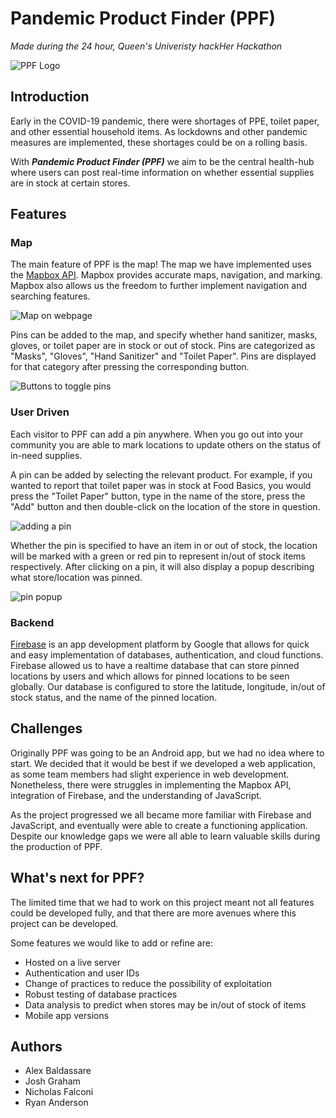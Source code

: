 # Pandemic Product Finder (PPF)
*Made during the 24 hour, Queen's Univeristy hackHer Hackathon*

![PPF Logo](https://i.imgur.com/ItjQPx7.png)

## Introduction
Early in the COVID-19 pandemic, there were shortages of PPE, toilet paper, and other essential household items. As lockdowns and other pandemic measures are implemented, these shortages could be on a rolling basis.

With ***Pandemic Product Finder (PPF)*** we aim to be the central health-hub where users can post real-time information on whether essential supplies are in stock at certain stores.

## Features
### Map
The main feature of PPF is the map! The map we have implemented uses the [Mapbox API](https://www.mapbox.com/). Mapbox provides accurate maps, navigation, and marking. Mapbox also allows us the freedom to further implement navigation and searching features.

![Map on webpage](https://i.imgur.com/4bXN4IK.png)

Pins can be added to the map, and specify whether hand sanitizer, masks, gloves, or toilet paper are in stock or out of stock. Pins are categorized as "Masks", "Gloves", "Hand Sanitizer" and "Toilet Paper". Pins are displayed for that category after pressing the corresponding button.

![Buttons to toggle pins](https://i.imgur.com/byLrmLB.png)

### User Driven
Each visitor to PPF can add a pin anywhere. When you go out into your community you are able to mark locations to update others on the status of in-need supplies. 

A pin can be added by selecting the relevant product. For example, if you wanted to report that toilet paper was in stock at Food Basics, you would press the "Toilet Paper" button, type in the name of the store, press the "Add" button and then double-click on the location of the store in question. 

![adding a pin](https://i.imgur.com/DII8Y2l.png)

Whether the pin is specified to have an item in or out of stock, the location will be marked with a green or red pin to represent in/out of stock items respectively. After clicking on a pin, it will also display a popup describing what store/location was pinned.

![pin popup](https://i.imgur.com/z1v5f6M.png)

### Backend
[Firebase](https://firebase.google.com/) is an app development platform by Google that allows for quick and easy implementation of databases, authentication, and cloud functions. Firebase allowed us to have a realtime database that can store pinned locations by users and which allows for pinned locations to be seen globally. Our database is configured to store the latitude, longitude, in/out of stock status, and the name of the pinned location.

## Challenges
Originally PPF was going to be an Android app, but we had no idea where to start. We decided that it would be best if we developed a web application, as some team members had slight experience in web development. Nonetheless, there were struggles in implementing the Mapbox API, integration of Firebase, and the understanding of JavaScript.

As the project progressed we all became more familiar with Firebase and JavaScript, and eventually were able to create a functioning application. Despite our knowledge gaps we were all able to learn valuable skills during the production of PPF.  

## What's next for PPF?
The limited time that we had to work on this project meant not all features could be developed fully, and that there are more avenues where this project can be developed.

Some features we would like to add or refine are:
* Hosted on a live server
* Authentication and user IDs
* Change of practices to reduce the possibility of exploitation
* Robust testing of database practices
* Data analysis to predict when stores may be in/out of stock of items
* Mobile app versions

## Authors
* Alex Baldassare
* Josh Graham
* Nicholas Falconi
* Ryan Anderson